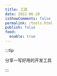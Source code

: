 ```yaml
---
title: 工具
date: 2022-06-20
isShowComments: false
permalink: /tools.html
publish: false
feed:
  enable: true
---
```

:::tip

分享一写好用的开发工具

:::

